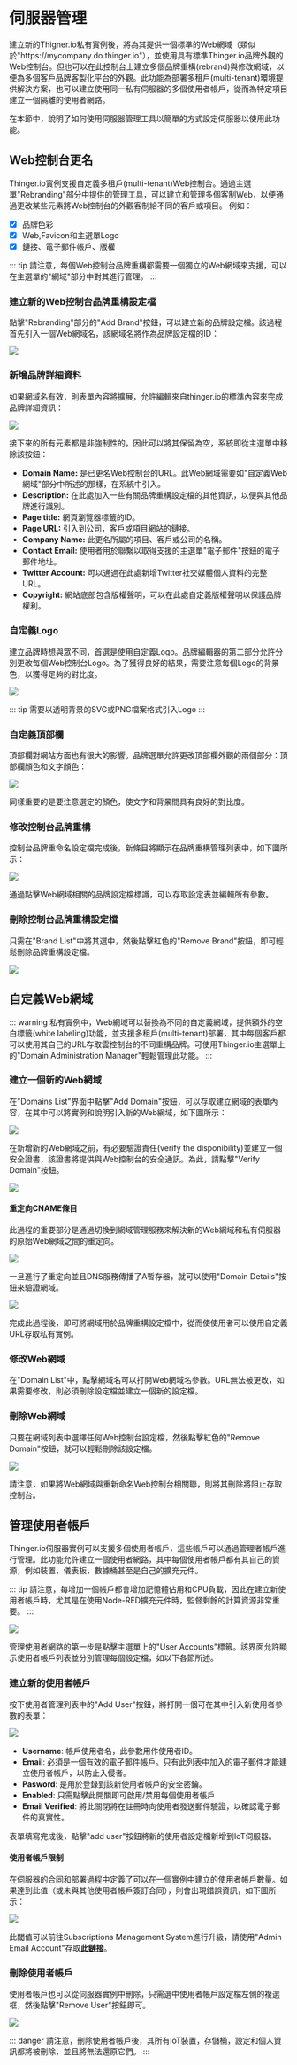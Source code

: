 # 伺服器管理

建立新的Thigner.io私有實例後，將為其提供一個標準的Web網域（類似於"https:\/\/mycompany.do.thinger.io"），並使用具有標準Thinger.io品牌外觀的Web控制台。但也可以在此控制台上建立多個品牌重構(rebrand)與修改網域，以便為多個客戶品牌客製化平台的外觀。此功能為部署多租戶(multi-tenant)環境提供解決方案，也可以建立使用同一私有伺服器的多個使用者帳戶，從而為特定項目建立一個隔離的使用者網路。

在本節中，說明了如何使用伺服器管理工具以簡單的方式設定伺服器以使用此功能。 

## Web控制台更名

Thinger.io實例支援自定義多租戶(multi-tenant)Web控制台。通過主選單"Rebranding"部分中提供的管理工具，可以建立和管理多個客制Web，以便通過更改某些元素將Web控制台的外觀客制給不同的客戶或項目。 例如：

* [x] 品牌色彩
* [x] Web,Favicon和主選單Logo
* [x] 鏈接、電子郵件帳戶、版權

::: tip
請注意，每個Web控制台品牌重構都需要一個獨立的Web網域來支援，可以在主選單的"網域"部分中對其進行管理。
:::

### 建立新的Web控制台品牌重構設定檔

點擊"Rebranding"部分的"Add Brand"按鈕，可以建立新的品牌設定檔。該過程首先引入一個Web網域名，該網域名將作為品牌設定檔的ID：

![](~@server/AddBrand.png)

### 新增品牌詳細資料

如果網域名有效，則表單內容將擴展，允許編輯來自thinger.io的標準內容來完成品牌詳細資訊：

![](~@server/BrandDetail.png)

接下來的所有元素都是非強制性的，因此可以將其保留為空，系統即從主選單中移除該按鈕：

* **Domain Name:** 是已更名Web控制台的URL。此Web網域需要如"自定義Web網域"部分中所述的那樣，在系統中引入。
* **Description:** 在此處加入一些有關品牌重構設定檔的其他資訊，以便與其他品牌進行識別。
* **Page title:** 網頁瀏覽器標籤的ID。
* **Page URL:** 引入到公司，客戶或項目網站的鏈接。
* **Company Name:** 此更名所屬的項目、客戶或公司的名稱。 
* **Contact Email:** 使用者用於聯繫以取得支援的主選單"電子郵件"按鈕的電子郵件地址。
* **Twitter Account:** 可以通過在此處新增Twitter社交媒體個人資料的完整URL。
* **Copyright:** 網站底部包含版權聲明，可以在此處自定義版權聲明以保護品牌權利。 

### 自定義Logo

建立品牌時想與眾不同，首選是使用自定義Logo。品牌編輯器的第二部分允許分別更改每個Web控制台Logo。為了獲得良好的結果，需要注意每個Logo的背景色，以獲得足夠的對比度。

![](~@server/BrandDetailLogo.png)

::: tip
需要以透明背景的SVG或PNG檔案格式引入Logo
:::

### **自定義頂部欄**

頂部欄對網站方面也有很大的影響。品牌選單允許更改頂部欄外觀的兩個部分：頂部欄顏色和文字顏色：

![](~@server/BrandDetailTopBar.png)

同樣重要的是要注意選定的顏色，使文字和背景間具有良好的對比度。

### **修改控制台品牌重構**

控制台品牌重命名設定檔完成後，新條目將顯示在品牌重構管理列表中，如下圖所示：

![](~@server/BrandRename.png)

通過點擊Web網域相關的品牌設定檔標識，可以存取設定表並編輯所有參數。

### 刪除控制台品牌重構設定檔

只需在"Brand List"中將其選中，然後點擊紅色的"Remove Brand"按鈕，即可輕鬆刪除品牌重構設定檔。

![](~@server/RemoveBrand.png)

## 自定義Web網域

::: warning
私有實例中，Web網域可以替換為不同的自定義網域，提供額外的空白標籤(white labeling)功能，並支援多租戶(multi-tenant)部署，其中每個客戶都可以使用其自己的URL存取雲控制台的不同重構品牌。可使用Thinger.io主選單上的"Domain Administration Manager"輕鬆管理此功能。
:::

### 建立一個新的Web網域

在"Domains List"界面中點擊"Add Domain"按鈕，可以存取建立網域的表單內容，在其中可以將實例和說明引入新的Web網域，如下圖所示： 

![](~@server/AddDomain.png)

在新增新的Web網域之前，有必要驗證責任(verify the disponibility)並建立一個安全證書，該證書將提供與Web控制台的安全通訊。為此，請點擊"Verify Domain"按鈕。

![](~@server/AddDomainVerify.png)

#### 重定向CNAME條目

此過程的重要部分是通過切換到網域管理服務來解決新的Web網域和私有伺服器的原始Web網域之間的重定向。 

![](~@server/CNAME.png)

一旦進行了重定向並且DNS服務傳播了A暫存器，就可以使用"Domain Details"按鈕來驗證網域。 

![](~@server/CNAMEVerify.png)

完成此過程後，即可將網域用於品牌重構設定檔中，從而使使用者可以使用自定義URL存取私有實例。

### 修改Web網域

在"Domain List"中，點擊網域名可以打開Web網域名參數。URL無法被更改，如果需要修改，則必須刪除設定檔並建立一個新的設定檔。

### 刪除Web網域

只要在網域列表中選擇任何Web控制台設定檔，然後點擊紅色的"Remove Domain"按鈕，就可以輕鬆刪除該設定檔。

![](~@server/RemoveDomain.png)

請注意，如果將Web網域與重新命名Web控制台相關聯，則將其刪除將阻止存取控制台。

## 管理使用者帳戶

Thinger.io伺服器實例可以支援多個使用者帳戶，這些帳戶可以通過管理者帳戶進行管理。此功能允許建立一個使用者網路，其中每個使用者帳戶都有其自己的資源，例如裝置，儀表板，數據桶甚至是自己的擴充元件。

::: tip
請注意，每增加一個帳戶都會增加記憶體佔用和CPU負載，因此在建立新使用者帳戶時，尤其是在使用Node-RED擴充元件時，監督剩餘的計算資源非常重要。
:::

![](~@server/UserAccount.png)

管理使用者網路的第一步是點擊主選單上的"User Accounts"標籤。該界面允許顯示使用者帳戶列表並分別管理每個設定檔，如以下各節所述。

### 建立新的使用者帳戶

按下使用者管理列表中的"Add User"按鈕，將打開一個可在其中引入新使用者參數的表單：

![](~@server/AddUserAccount.png)

* **Username**: 帳戶使用者名，此參數用作使用者ID。
* **Email**: 必須是一個有效的電子郵件帳戶。只有此列表中加入的電子郵件才能建立使用者帳戶，以防止入侵者。
* **Pasword**: 是用於登錄到該新使用者帳戶的安全密鑰。
* **Enabled**: 只需點擊此開關即可啟用/禁用每個使用者帳戶
* **Email Verified**: 將此關閉將在註冊時向使用者發送郵件驗證，以確認電子郵件的真實性。

表單填寫完成後，點擊"add user"按鈕將新的使用者設定檔新增到IoT伺服器。

#### 使用者帳戶限制

在伺服器的合同和部署過程中定義了可以在一個實例中建立的使用者帳戶數量。如果達到此值（或未與其他使用者帳戶簽訂合同），則會出現錯誤資訊，如下圖所示：

![](~@server/UserAccountLimit.png)

此閾值可以前往Subscriptions Management System進行升級，請使用"Admin Email Account"存取[**此鏈接**](https://thinger.chargebeeportal.com)。

### 刪除使用者帳戶

使用者帳戶也可以從伺服器實例中刪除，只需選中使用者帳戶設定檔左側的複選框，然後點擊"Remove User"按鈕即可。 

![](~@server/RemoveUser.png)

::: danger
請注意，刪除使用者帳戶後，其所有IoT裝置，存儲桶，設定和個人資訊都將被刪除，並且將無法還原它們。
:::


